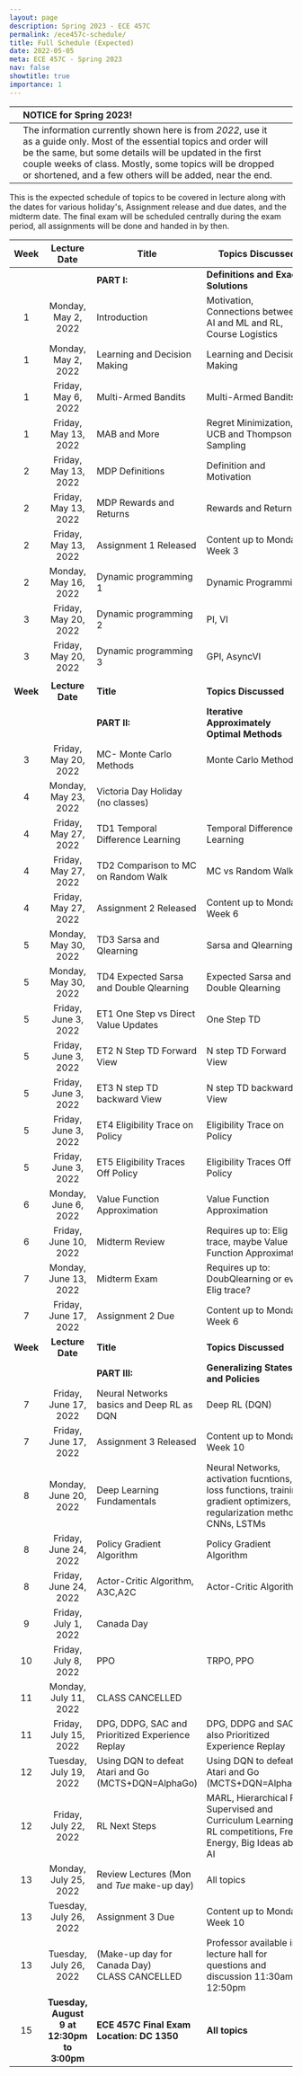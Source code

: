 ```yaml
---
layout: page
description: Spring 2023 - ECE 457C
permalink: /ece457c-schedule/
title: Full Schedule (Expected)
date: 2022-05-05
meta: ECE 457C - Spring 2023
nav: false
showtitle: true
importance: 1
---
```


|      | **NOTICE for Spring 2023!**                                  |      |
| ---- | :----------------------------------------------------------- | ---- |
|      | The information currently shown here is from *2022*, use it as a guide only. Most of the essential topics and order will be the same, but some details will be updated in the first couple weeks of class. Mostly, some topics will be dropped or shortened, and a few others will be added, near the end. |      |

 

This is the expected schedule of topics to be covered in lecture along with the dates for various holiday's, Assignment release and due dates, and the midterm date. The final exam will be scheduled centrally during the exam period, all assignments will be done and handed in by then.



| Week |      Lecture Date       | Title                        | Topics Discussed                                             | Textbook Sections |
| :--: | :---------------------: | ---------------------------- | ------------------------------------------------------------ | :---------------: |
|  |  | **PART I:** | **Definitions and Exact Solutions** |  |
|  1   |   Monday, May 2, 2022   | Introduction                 | Motivation, Connections  between AI and ML and RL, Course Logistics |                   |
|  1   |   Monday, May 2, 2022   | Learning and Decision Making | Learning and Decision Making                                 |                   |
|  1   |   Friday, May 6, 2022   | Multi-Armed Bandits          | Multi-Armed Bandits                                          |    1.1, 1.2, 17.6 |
|  1   |   Friday, May 13, 2022   | MAB and More                 | Regret Minimization, UCB and Thompson Sampling               |                   |
|  2   |   Friday, May 13, 2022   | MDP Definitions              | Definition and Motivation                                    |               3.1 |
|  2   |   Friday, May 13, 2022   | MDP Rewards and Returns      | Rewards and Returns                                          |           3.3-3.4 |
|  2   | Friday, May 13, 2022 | Assignment 1 Released        | Content up to Monday Week 3                                 |                   |
|  2   | Monday, May 16, 2022 | Dynamic programming 1        | Dynamic Programming                                          |           4.0-4.1 |
|  3   | Friday, May 20, 2022 | Dynamic programming 2        | PI, VI                                                       |           4.2-4.4 |
|  3   | Friday, May 20, 2022 | Dynamic programming 3        | GPI, AsyncVI                                                 |              4.4- |
| | |                                                     |                                                              | |
| **Week** |     **Lecture Date**     | **Title**                                           | **Topics Discussed**                                         | **Textbook Sections** |
| | | **PART II:** | **Iterative Approximately Optimal Methods** | |
|    3     |   Friday, May 20, 2022   | MC- Monte Carlo Methods                             | Monte Carlo Methods                                          |                     5 |
|    4     |   Monday, May 23, 2022   | Victoria Day Holiday (no classes)                   |                                                              |                       |
|    4     |            Friday, May 27, 2022            | TD1 Temporal Difference Learning                    | Temporal Difference Learning                                 |                 6.0                 |
|    4     |            Friday, May 27, 2022            | TD2 Comparison to MC on Random Walk                 | MC vs Random Walk                                            |               6.0-6.5               |
|    4     |            Friday, May 27, 2022            | Assignment 2 Released                               | Content up to Monday Week 6                                  |                                     |
|    5     |            Monday, May 30, 2022            | TD3 Sarsa and Qlearning                             | Sarsa and Qlearning                                          |               6.0-6.5               |
|    5     |            Monday, May 30, 2022            | TD4 Expected Sarsa and Double Qlearning             | Expected Sarsa and Double Qlearning                          |                 6.5                 |
|    5     |            Friday, June 3, 2022            | ET1 One Step vs Direct Value Updates                | One Step TD                                                  |             12.1, 12.1              |
|    5     |            Friday, June 3, 2022            | ET2 N Step TD Forward View                          | N step TD Forward View                                       |                                     |
|    5     |            Friday, June 3, 2022            | ET3 N step TD backward View                         | N step TD backward View                                      |                                     |
|    5     |            Friday, June 3, 2022            | ET4 Eligibility Trace on Policy                     | Eligibility Trace on Policy                                  |                                     |
|    5     |            Friday, June 3, 2022            | ET5 Eligibility Traces Off Policy                   | Eligibility Traces Off Policy                                |  |
| 6 | Monday, June 6, 2022 | Value Function Approximation | Value Function Approximation |  |
|    6     |           Friday, June 10, 2022            | Midterm Review                                      | Requires up to: Elig trace,  maybe Value Function Approximation |                None                 |
|    7     |           Monday, June 13, 2022            | Midterm Exam                                        | Requires up to: DoubQlearning or even Elig trace?            |                                     |
|    7     |           Friday, June 17, 2022            | Assignment 2 Due                                    | Content up to Monday Week 6                                  |                None                 |
| **Week** |              **Lecture Date**              | **Title**                                           | **Topics Discussed**                                         |        **Textbook Sections**        |
|          |                                            | **PART III:**                                       | **Generalizing States and Policies**                         |                                     |
|    7     |           Friday, June 17, 2022            | Neural Networks basics and Deep RL as DQN           | Deep RL (DQN)                                                |                                     |
|    7     |           Friday, June 17, 2022            | Assignment 3 Released                               | Content up to Monday Week 10                                 |                                     |
|    8     |           Monday, June 20, 2022            | Deep Learning Fundamentals                          | Neural Networks, activation fucntions, loss functions,  training, gradient optimizers, regularization methods, CNNs, LSTMs |                                     |
|    8     |           Friday, June 24, 2022            | Policy Gradient Algorithm                           | Policy Gradient Algorithm                                    |           13.1,13.2,13.65           |
|    8     |           Friday, June 24, 2022            | Actor-Critic Algorithm, A3C,A2C                     | Actor-Critic Algorithm                                       |                                     |
|    9     |            Friday, July 1, 2022            | Canada Day                                          |                                                              |                                     |
|    10    |            Friday, July 8, 2022            | PPO                                                 | TRPO, PPO                                                    |                                     |
|    11    |           Monday, July 11, 2022            | CLASS CANCELLED                                     |                                                              |                                     |
|    11    |           Friday, July 15, 2022            | DPG, DDPG, SAC and Prioritized Experience Replay    | DPG, DDPG and SAC; also Prioritized Experience Replay        |                                     |
|    12    |           Tuesday, July 19, 2022           | Using DQN to defeat Atari and Go (MCTS+DQN=AlphaGo) | Using DQN to defeat Atari and Go (MCTS+DQN=AlphaGo)          |                                     |
|    12    |           Friday, July 22, 2022            | RL Next Steps                                       | MARL, Hierarchical RL, Supervised and Curriculum  Learning, RL competitions, Free  Energy, Big Ideas about AI | https://gingkoapp.com/rl-next-steps |
|    13    |           Monday, July 25, 2022            | Review Lectures (Mon and *Tue* make-up day)         | All topics                                                   |                                     |
|    13    |           Tuesday, July 26, 2022           | Assignment 3 Due                                    | Content up to Monday Week 10                                 |                                     |
|    13    |           Tuesday, July 26, 2022           | (Make-up day for Canada Day)<br />CLASS CANCELLED   | Professor available in lecture hall for questions and discussion 11:30am - 12:50pm |                       |
|    15    |           **Tuesday, August 9 at 12:30pm to 3:00pm**           | **ECE 457C Final Exam<br />Location: DC 1350** | **All topics**                |                       |

